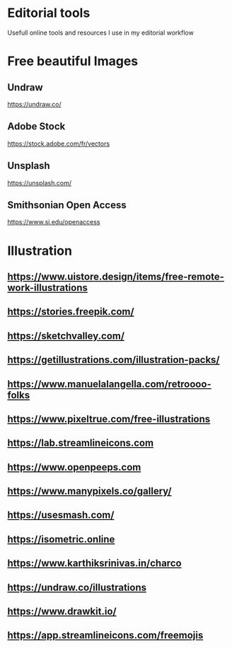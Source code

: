 # Editorial tools
Usefull online tools and resources I use in my editorial workflow

# Free beautiful Images
## Undraw
https://undraw.co/
## Adobe Stock
https://stock.adobe.com/fr/vectors
## Unsplash
https://unsplash.com/
## Smithsonian Open Access
https://www.si.edu/openaccess

# Illustration
## https://www.uistore.design/items/free-remote-work-illustrations
## https://stories.freepik.com/
## https://sketchvalley.com/
## https://getillustrations.com/illustration-packs/
## https://www.manuelalangella.com/retroooo-folks
## https://www.pixeltrue.com/free-illustrations
## https://lab.streamlineicons.com
## https://www.openpeeps.com
## https://www.manypixels.co/gallery/
## https://usesmash.com/
## https://isometric.online
## https://www.karthiksrinivas.in/charco
## https://undraw.co/illustrations
## https://www.drawkit.io/
## https://app.streamlineicons.com/freemojis
